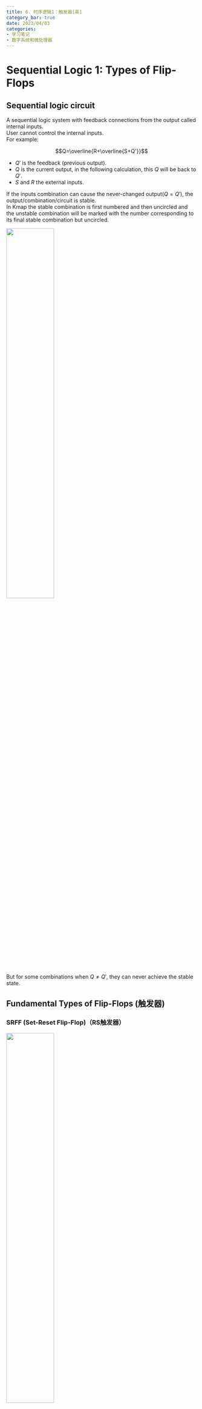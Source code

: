 ```yaml
---
title: 6. 时序逻辑1：触发器[英]
category_bar: true
date: 2023/04/03
categories: 
- 学习笔记
- 数字系统和微处理器
---
```


# Sequential Logic 1: Types of Flip-Flops
## 	Sequential logic circuit
A sequential logic system with feedback connections from the output called internal inputs.  
User cannot control the internal inputs.  
For example:  

$$Q=\overline{R+\overline{S+Q'}}$$

- $Q'$ is the feedback (previous output).
- $Q$ is the current output, in the following calculation, this $Q$ will be back to $Q'$.  
- $S$ and $R$ the external inputs.  

If the inputs combination can cause the never-changed output($Q=Q'$), the output/combination/circuit is stable.  
In Kmap the stable combination is first numbered and then uncircled and the unstable combination will be marked with the number corresponding to its final stable combination but uncircled.  

<img src = https://cdn.jsdelivr.net/gh/l61012345/Pic/img/20230403201312.png width=50%>  

But for some combinations when $Q≠Q'$, they can never achieve the stable state.   

##  Fundamental Types of Flip-Flops (触发器)
### SRFF (Set-Reset Flip-Flop)（RS触发器）
<img src = https://cdn.jsdelivr.net/gh/l61012345/Pic/img/20230403202718.png width=50%>  

Set and reset functions are introduced to this kind of system.  
The transition table defines the data transition from present state to next state($Q_t\rightarrow Q_{t+dt}$).  
SRFF can reduce the bounce in circuit.   

In SRFF, the truth table considering with feedback $Q'$ in previous time as input is:  

<img src = https://cdn.jsdelivr.net/gh/l61012345/Pic/img/20230403202848.png width=70%>  

(Note that only when $Q=Q'$, the system will become stable.)  

By such a table, a more condenced table can be concluded:  
<img src = https://cdn.jsdelivr.net/gh/l61012345/Pic/img/20230403203026.png width=50%>  

#### Rules
By exploring on above tables, the rules of SRFF can be found:  
- **If Set is on(the value is 1),the result(Q) will be turned to 1**.
- **If Reset is on(the value is 1), the result(Q) will be turned to 0.**  
- $SR=11$ (when previos input is 00) can cause hazard, the practical result will not same with the truth table.  

#### Limitations
The current change from one state to another (set-reset flip-flop, SRFF) practically is not simultaneous which can cause hazard.  
Example:  
$11→00$, $11→10/01(hazard)→101/010$.  

#### Variants of SRFF
The NAND/NOR only version SRFF(Also called SR Latch) is shown as below:  
<img src = https://cdn.jsdelivr.net/gh/l61012345/Pic/img/1680525458956.jpg width=70%>  

### 	JKFF (JK Flip-Flop)（JK触发器）
#### Structure
<img src = https://cdn.jsdelivr.net/gh/l61012345/Pic/img/20230410200508.png width=60%>  

- $K$ is an external input ANDed with a clock and $\overline{Q}$ to $R$.  
- $J$ is an external input ANDed with a clock and $Q$ to Set.  
- Clock pulses (时钟脉冲,$clk$) is introduced to this kind of SRFF system to control whether the inputs will be work aiming at prevent the Hazard. If clock is 0, the inputs are 0, the output will be not change.  

The benefits of such kind of design:  
1. In this way, we can firstly set $clk=0$ and wait the input signal $JK$ to be stable, then let $clk=1$ to input stable $JK$ into $SR$. **So that the unstable input signal would not affect on the system**.  
  From the seconds between the change from 11 to 00, the clock value is change to 1 to let the result($Q$) is d to prevent the effect of value 10/01.  
  Example: $11→11/01$(clock closed(0),the output will not change)→00  

2. Because $Q$ and $Q'$ are connected to $J$ and $K$ separately, $SR$ (the result of AND gates) can not be 11.    

The truth table is shown as follows:  
<img src = https://cdn.jsdelivr.net/gh/l61012345/Pic/img/20230410200629.png width=50%>  

This truth table can be summerized as a transition state table:  

|$J$|$K$|$Q_t→Q_{t+1}$|
|:-:|:-:|:-:|
|0|d|0→0|
|1|d|0→1|
|d|0|1→1|
|d|1|1→0|

The characteristics are:  
- **$J$ has the same function with $S$.**
- **$K$ has the same function with $R$.**
- **When $JK=11$, the value is inversed.**

<img src = https://cdn.jsdelivr.net/gh/l61012345/Pic/img/20230410203852.png width=50%>  

#### The Master-Slave JKFF（主从JK触发器）
One problem of original JKFF is that, when a bunch of signals are inputted into JKFF together, there may be a issue that JKFF cannot handle all of the inputs. In this way, we cannot deduce the input according to the output.  
A master-slave JKFF uses 2 SRFFs(master and slave), together with input gating logic.   
When clock is 1, gate 1 and 2 are opened to receive $J$,$K$, and gate 3 and 4 are closed. And then waiting clock changes to 0, gate 3,4 are opened to receive $Q_1$ and $Q_1'$ and gate 1 and 2 are closed.  
In such a kind of ways, the input data sequence is produced one by one, so that one input in a $clk$ time corresponding to a output. It is easily to see the output.   
<img src = https://cdn.jsdelivr.net/gh/l61012345/Pic/img/20230410201513.png width=60%>  

#### Fallen Edge Triggering (下降沿触发) 
In addition, it can be oberved that for each time, only when the $clk$ signal changing from 1 to 0, mast-slave JKFF will work according to the transition table of JKFF.  
This kind of triggering is called fallen edge($1→0$) triggering（下降沿触发）.


### TFF (Trigger Flip-Flop)（T触发器）
#### The asynchronous(异步) TFF
The inputs to the internal M-S JKFFs are connect permanently to 1 to $J$,$K$. Trigger is connected via clock line:  
$$J=K=1$$  
$$clock=T$$
<img src = https://cdn.jsdelivr.net/gh/l61012345/Pic/img/20230410201721.png width=50%>  

For a fallen edge(下降沿) of a clock waveform($T:1→0$), TFF can inverse its value ($0→1 or 1→0$).  

Example: 2-bit binary counter  
<img src = https://cdn.jsdelivr.net/gh/l61012345/Pic/img/20230410202220.png width=50%>  

In this circuit, $T_0$ is the outside waveform; The output of $Q_0$ are fed to $Q_1$.   
The obervations are:   
<img src = https://cdn.jsdelivr.net/gh/l61012345/Pic/img/20230410202305.png width=50%>  

#### Synchronous TFF（同步T触发器）
In synchronous TFF, $T$ is used to fed $J$ and $K$ simultaneously.  
$$J=K=T$$

<img src = https://cdn.jsdelivr.net/gh/l61012345/Pic/img/20230410202811.png width=50%>  

The transition state table of TFF is:  

| $T$ | $Q_t→Q_{t+1}$ |
|:-:|:-:|
|0|0→0|
|0|1→1|
|1|0→1|
|1|1→0|

That can be concluded as:  
- **$T=0$ keep the state**.  
- **$T=1$ change the state.**  

### 	DFF (Delay Flip-Flop)（D触发器）
The single data $D$ inputs in $J$ and $K$.  
$$J=D$$
$$K=\overline{D}$$

<img src = https://cdn.jsdelivr.net/gh/l61012345/Pic/img/20230410203307.png width=50%>  

The transition state table of DFF is:  

| $D$ | $Q_t→Q_{t+1}$ |
|:-:|:-:|
|0|0→0|
|0|1→0|
|1|0→1|
|1|1→1|

The behaviour of DFF is:  
**Whatever the $Q_t$ is, the value of $Q_{t+1}$ will always be $D$.**  

If the clock is stopped(0), DFF will store its last input.  

Example: Shift Register（寄存器）  
<img src = https://cdn.jsdelivr.net/gh/l61012345/Pic/img/20230410203603.png width=50%>  

After every clock pulse the data stored in each flip-flop is shifted into its neighbor.(移位计算)  

- Serial-in  
The inputs are one-by-one inputted relying on time.  
- Parallel-in  
All the inputs are inputted together.  

#### Example: For a 4-bit parallel-in and serial-out DFF combinational system：  
when Inputs are 1101:  
$$1101→0110→0011→0001$$
$$z_0=0→z_1=1→z_2=0→z_3=1$$

##### Feedback shift registers
- Normal feedback  
  The initial digit is $Z_{n-1}$.  
  Example: for a 4-bit parallel-in feedback DFF combinational system, Inputs are 1101.  
  $$1011→1101→1110→0111→1011$$
  $$z_0=0→z_1=1→z_2=1→z_3=0→z_4=1$$
  Feedback can be first operated.  
- Inverted feedback  
  The result will be inverted to be the next inputs.  
  <img src = https://cdn.jsdelivr.net/gh/l61012345/Pic/img/20230417191639.png  width=50%>  

  Example: inputs are 1011  
  $$1011→0110→1101→1010→0100$$

- Exclusive-or feedback  
<img src = https://cdn.jsdelivr.net/gh/l61012345/Pic/img/20230417191756.png  width=50%>  
